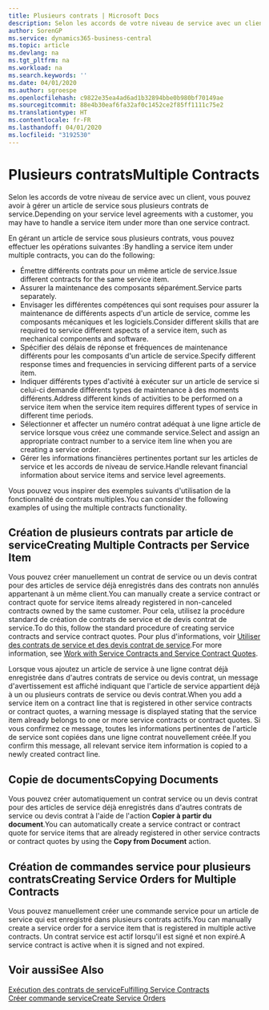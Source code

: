 ```yaml
---
title: Plusieurs contrats | Microsoft Docs
description: Selon les accords de votre niveau de service avec un client, vous pouvez avoir à gérer un article de service sous plusieurs contrats de service.
author: SorenGP
ms.service: dynamics365-business-central
ms.topic: article
ms.devlang: na
ms.tgt_pltfrm: na
ms.workload: na
ms.search.keywords: ''
ms.date: 04/01/2020
ms.author: sgroespe
ms.openlocfilehash: c9822e35ea4ad6ad1b32894bbe0b980bf70149ae
ms.sourcegitcommit: 88e4b30eaf6fa32af0c1452ce2f85ff1111c75e2
ms.translationtype: HT
ms.contentlocale: fr-FR
ms.lasthandoff: 04/01/2020
ms.locfileid: "3192530"
---
```

# <a name="multiple-contracts"></a><span data-ttu-id="aa6ba-103">Plusieurs contrats</span><span class="sxs-lookup"><span data-stu-id="aa6ba-103">Multiple Contracts</span></span>
<span data-ttu-id="aa6ba-104">Selon les accords de votre niveau de service avec un client, vous pouvez avoir à gérer un article de service sous plusieurs contrats de service.</span><span class="sxs-lookup"><span data-stu-id="aa6ba-104">Depending on your service level agreements with a customer, you may have to handle a service item under more than one service contract.</span></span>  
  
<span data-ttu-id="aa6ba-105">En gérant un article de service sous plusieurs contrats, vous pouvez effectuer les opérations suivantes :</span><span class="sxs-lookup"><span data-stu-id="aa6ba-105">By handling a service item under multiple contracts, you can do the following:</span></span>  
  
* <span data-ttu-id="aa6ba-106">Émettre différents contrats pour un même article de service.</span><span class="sxs-lookup"><span data-stu-id="aa6ba-106">Issue different contracts for the same service item.</span></span>  
* <span data-ttu-id="aa6ba-107">Assurer la maintenance des composants séparément.</span><span class="sxs-lookup"><span data-stu-id="aa6ba-107">Service parts separately.</span></span>  
* <span data-ttu-id="aa6ba-108">Envisager les différentes compétences qui sont requises pour assurer la maintenance de différents aspects d'un article de service, comme les composants mécaniques et les logiciels.</span><span class="sxs-lookup"><span data-stu-id="aa6ba-108">Consider different skills that are required to service different aspects of a service item, such as mechanical components and software.</span></span>  
* <span data-ttu-id="aa6ba-109">Spécifier des délais de réponse et fréquences de maintenance différents pour les composants d'un article de service.</span><span class="sxs-lookup"><span data-stu-id="aa6ba-109">Specify different response times and frequencies in servicing different parts of a service item.</span></span>  
* <span data-ttu-id="aa6ba-110">Indiquer différents types d'activité à exécuter sur un article de service si celui-ci demande différents types de maintenance à des moments différents.</span><span class="sxs-lookup"><span data-stu-id="aa6ba-110">Address different kinds of activities to be performed on a service item when the service item requires different types of service in different time periods.</span></span>  
* <span data-ttu-id="aa6ba-111">Sélectionner et affecter un numéro contrat adéquat à une ligne article de service lorsque vous créez une commande service.</span><span class="sxs-lookup"><span data-stu-id="aa6ba-111">Select and assign an appropriate contract number to a service item line when you are creating a service order.</span></span>  
* <span data-ttu-id="aa6ba-112">Gérer les informations financières pertinentes portant sur les articles de service et les accords de niveau de service.</span><span class="sxs-lookup"><span data-stu-id="aa6ba-112">Handle relevant financial information about service items and service level agreements.</span></span>  
  
<span data-ttu-id="aa6ba-113">Vous pouvez vous inspirer des exemples suivants d'utilisation de la fonctionnalité de contrats multiples.</span><span class="sxs-lookup"><span data-stu-id="aa6ba-113">You can consider the following examples of using the multiple contracts functionality.</span></span>  
  
## <a name="creating-multiple-contracts-per-service-item"></a><span data-ttu-id="aa6ba-114">Création de plusieurs contrats par article de service</span><span class="sxs-lookup"><span data-stu-id="aa6ba-114">Creating Multiple Contracts per Service Item</span></span>  
<span data-ttu-id="aa6ba-115">Vous pouvez créer manuellement un contrat de service ou un devis contrat pour des articles de service déjà enregistrés dans des contrats non annulés appartenant à un même client.</span><span class="sxs-lookup"><span data-stu-id="aa6ba-115">You can manually create a service contract or contract quote for service items already registered in non-canceled contracts owned by the same customer.</span></span> <span data-ttu-id="aa6ba-116">Pour cela, utilisez la procédure standard de création de contrats de service et de devis contrat de service.</span><span class="sxs-lookup"><span data-stu-id="aa6ba-116">To do this, follow the standard procedure of creating service contracts and service contract quotes.</span></span> <span data-ttu-id="aa6ba-117">Pour plus d'informations, voir [Utiliser des contrats de service et des devis contrat de service](service-how-to-create-service-contracts-and-service-contract-quotes.md).</span><span class="sxs-lookup"><span data-stu-id="aa6ba-117">For more information, see [Work with Service Contracts and Service Contract Quotes](service-how-to-create-service-contracts-and-service-contract-quotes.md).</span></span>  
  
<span data-ttu-id="aa6ba-118">Lorsque vous ajoutez un article de service à une ligne contrat déjà enregistrée dans d'autres contrats de service ou devis contrat, un message d'avertissement est affiché indiquant que l'article de service appartient déjà à un ou plusieurs contrats de service ou devis contrat.</span><span class="sxs-lookup"><span data-stu-id="aa6ba-118">When you add a service item on a contract line that is registered in other service contracts or contract quotes, a warning message is displayed stating that the service item already belongs to one or more service contracts or contract quotes.</span></span> <span data-ttu-id="aa6ba-119">Si vous confirmez ce message, toutes les informations pertinentes de l'article de service sont copiées dans une ligne contrat nouvellement créée.</span><span class="sxs-lookup"><span data-stu-id="aa6ba-119">If you confirm this message, all relevant service item information is copied to a newly created contract line.</span></span>  
  
## <a name="copying-documents"></a><span data-ttu-id="aa6ba-120">Copie de documents</span><span class="sxs-lookup"><span data-stu-id="aa6ba-120">Copying Documents</span></span>  
<span data-ttu-id="aa6ba-121">Vous pouvez créer automatiquement un contrat service ou un devis contrat pour des articles de service déjà enregistrés dans d'autres contrats de service ou devis contrat à l'aide de l'action **Copier à partir du document**.</span><span class="sxs-lookup"><span data-stu-id="aa6ba-121">You can automatically create a service contract or contract quote for service items that are already registered in other service contracts or contract quotes by using the **Copy from Document** action.</span></span>  
  
## <a name="creating-service-orders-for-multiple-contracts"></a><span data-ttu-id="aa6ba-122">Création de commandes service pour plusieurs contrats</span><span class="sxs-lookup"><span data-stu-id="aa6ba-122">Creating Service Orders for Multiple Contracts</span></span>  
<span data-ttu-id="aa6ba-123">Vous pouvez manuellement créer une commande service pour un article de service qui est enregistré dans plusieurs contrats actifs.</span><span class="sxs-lookup"><span data-stu-id="aa6ba-123">You can manually create a service order for a service item that is registered in multiple active contracts.</span></span> <span data-ttu-id="aa6ba-124">Un contrat service est actif lorsqu'il est signé et non expiré.</span><span class="sxs-lookup"><span data-stu-id="aa6ba-124">A service contract is active when it is signed and not expired.</span></span>  
  
## <a name="see-also"></a><span data-ttu-id="aa6ba-125">Voir aussi</span><span class="sxs-lookup"><span data-stu-id="aa6ba-125">See Also</span></span>  
[<span data-ttu-id="aa6ba-126">Exécution des contrats de service</span><span class="sxs-lookup"><span data-stu-id="aa6ba-126">Fulfilling Service Contracts</span></span>](service-fulfill-service-contracts.md)  
[<span data-ttu-id="aa6ba-127">Créer commande service</span><span class="sxs-lookup"><span data-stu-id="aa6ba-127">Create Service Orders</span></span>](service-how-to-create-service-orders.md)  

